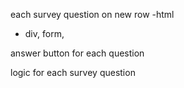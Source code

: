 

each survey question on new row -html
  - div, form,

answer button for each question

logic for each survey question
